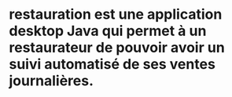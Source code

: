 # restauration est une application desktop Java qui permet à un restaurateur de pouvoir avoir un suivi automatisé de ses ventes journalières.
